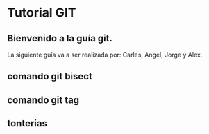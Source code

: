 # Tutorial GIT
## Bienvenido a la guía git.
La siguiente guía va a ser realizada por: Carles, Angel, Jorge y Alex.


## comando git bisect

## comando git tag

## tonterias


